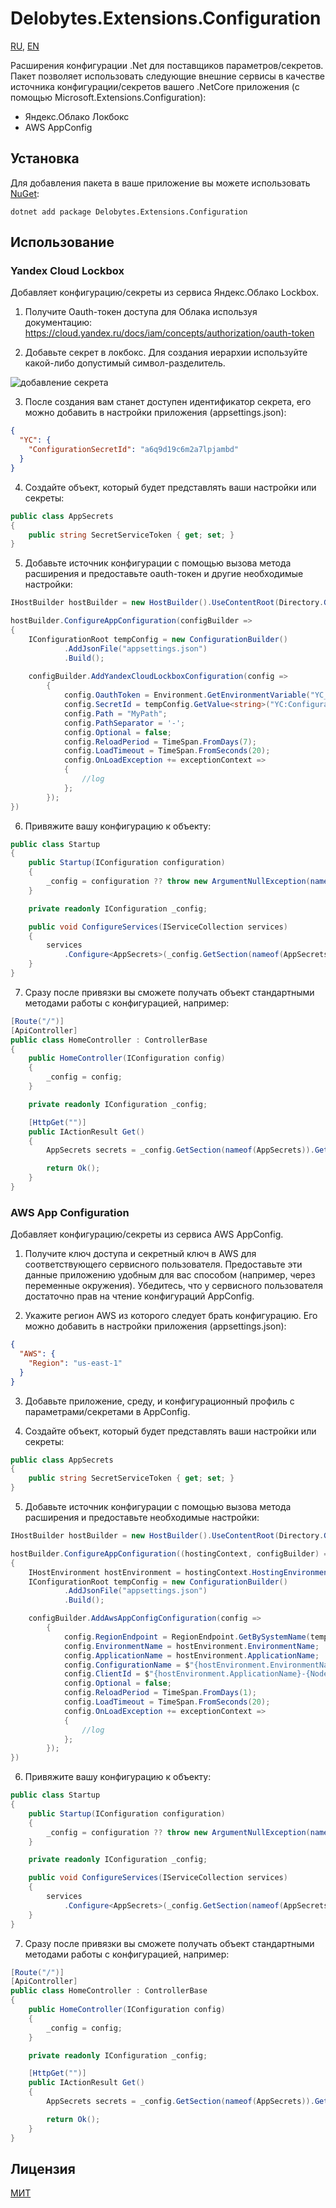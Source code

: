 ﻿# Delobytes.Extensions.Configuration

[RU](README.md), [EN](README.en.md)

Расширения конфигурации .Net для поставщиков параметров/секретов. Пакет позволяет использовать следующие внешние сервисы в качестве источника конфигурации/секретов вашего .NetCore приложения (с помощью Microsoft.Extensions.Configuration):
- Яндекс.Облако Локбокс
- AWS AppConfig

## Установка

Для добавления пакета в ваше приложение вы можете использовать [NuGet](https://www.nuget.org/packages/Delobytes.Extensions.Configuration):

    dotnet add package Delobytes.Extensions.Configuration

## Использование

### Yandex Cloud Lockbox
Добавляет конфигурацию/секреты из сервиса Яндекс.Облако Lockbox.

1. Получите Oauth-токен доступа для Облака используя документацию: https://cloud.yandex.ru/docs/iam/concepts/authorization/oauth-token

2. Добавьте секрет в локбокс. Для создания иерархии используйте какой-либо допустимый символ-разделитель.
  
![добавление секрета](https://github.com/a-postx/Delobytes.Extensions.Configuration/blob/main/add-lockbox-secret-ru.png)

3. После создания вам станет доступен идентификатор секрета, его можно добавить в настройки приложения (appsettings.json):

```json
{
  "YC": {
    "ConfigurationSecretId": "a6q9d19c6m2a7lpjambd"
  }
}
```

4. Создайте объект, который будет представлять ваши настройки или секреты:

```csharp
public class AppSecrets
{
    public string SecretServiceToken { get; set; }
}
```

5. Добавьте источник конфигурации c помощью вызова метода расширения и предоставьте oauth-токен и другие необходимые настройки:  

```csharp
IHostBuilder hostBuilder = new HostBuilder().UseContentRoot(Directory.GetCurrentDirectory());

hostBuilder.ConfigureAppConfiguration(configBuilder =>
{
    IConfigurationRoot tempConfig = new ConfigurationBuilder()
            .AddJsonFile("appsettings.json")
            .Build();
			
    configBuilder.AddYandexCloudLockboxConfiguration(config =>
        {
            config.OauthToken = Environment.GetEnvironmentVariable("YC_OAUTH_TOKEN");
            config.SecretId = tempConfig.GetValue<string>("YC:ConfigurationSecretId");
            config.Path = "MyPath";
            config.PathSeparator = '-';
            config.Optional = false;
            config.ReloadPeriod = TimeSpan.FromDays(7);
            config.LoadTimeout = TimeSpan.FromSeconds(20);
            config.OnLoadException += exceptionContext =>
            {
                //log
            };
        });
})
```

6. Привяжите вашу конфигурацию к объекту:

```csharp
public class Startup
{
    public Startup(IConfiguration configuration)
    {
        _config = configuration ?? throw new ArgumentNullException(nameof(configuration));
    }

    private readonly IConfiguration _config;

    public void ConfigureServices(IServiceCollection services)
    {
        services
            .Configure<AppSecrets>(_config.GetSection(nameof(AppSecrets)), o => o.BindNonPublicProperties = false);
    }
}
```

7. Сразу после привязки вы сможете получать объект стандартными методами работы с конфигурацией, например:

```csharp
[Route("/")]
[ApiController]
public class HomeController : ControllerBase
{
    public HomeController(IConfiguration config)
    {
        _config = config;
    }

    private readonly IConfiguration _config;

    [HttpGet("")]
    public IActionResult Get()
    {
        AppSecrets secrets = _config.GetSection(nameof(AppSecrets)).Get<AppSecrets>();

        return Ok();
    }
}
```

### AWS App Configuration
Добавляет конфигурацию/секреты из сервиса AWS AppConfig.

1. Получите ключ доступа и секретный ключ в AWS для соответствующего сервисного пользователя. Предоставьте эти данные приложению удобным для вас способом (например, через переменные окружения). Убедитесь, что у сервисного пользователя достаточно прав на чтение конфигураций AppConfig.

2. Укажите регион AWS из которого следует брать конфигурацию. Его можно добавить в настройки приложения (appsettings.json):

```json
{
  "AWS": {
    "Region": "us-east-1"
  }
}
```

3. Добавьте приложение, среду, и конфигурационный профиль c параметрами/секретами в AppConfig.

4. Создайте объект, который будет представлять ваши настройки или секреты:

```csharp
public class AppSecrets
{
    public string SecretServiceToken { get; set; }
}
```

5. Добавьте источник конфигурации c помощью вызова метода расширения и предоставьте необходимые настройки:  

```csharp
IHostBuilder hostBuilder = new HostBuilder().UseContentRoot(Directory.GetCurrentDirectory());

hostBuilder.ConfigureAppConfiguration((hostingContext, configBuilder) =>
{
    IHostEnvironment hostEnvironment = hostingContext.HostingEnvironment;
	IConfigurationRoot tempConfig = new ConfigurationBuilder()
            .AddJsonFile("appsettings.json")
            .Build();

    configBuilder.AddAwsAppConfigConfiguration(config =>
        {
		    config.RegionEndpoint = RegionEndpoint.GetBySystemName(tempConfig.GetValue<string>("AWS:Region"));
            config.EnvironmentName = hostEnvironment.EnvironmentName;
            config.ApplicationName = hostEnvironment.ApplicationName;
            config.ConfigurationName = $"{hostEnvironment.EnvironmentName}-{hostEnvironment.ApplicationName}-profile";
            config.ClientId = $"{hostEnvironment.ApplicationName}-{Node.Id}";
            config.Optional = false;
            config.ReloadPeriod = TimeSpan.FromDays(1);
            config.LoadTimeout = TimeSpan.FromSeconds(20);
            config.OnLoadException += exceptionContext =>
            {
                //log
            };
        });
})
```

6. Привяжите вашу конфигурацию к объекту:

```csharp
public class Startup
{
    public Startup(IConfiguration configuration)
    {
        _config = configuration ?? throw new ArgumentNullException(nameof(configuration));
    }

    private readonly IConfiguration _config;

    public void ConfigureServices(IServiceCollection services)
    {
        services
            .Configure<AppSecrets>(_config.GetSection(nameof(AppSecrets)), o => o.BindNonPublicProperties = false);
    }
}
```

7. Сразу после привязки вы сможете получать объект стандартными методами работы с конфигурацией, например:

```csharp
[Route("/")]
[ApiController]
public class HomeController : ControllerBase
{
    public HomeController(IConfiguration config)
    {
        _config = config;
    }

    private readonly IConfiguration _config;

    [HttpGet("")]
    public IActionResult Get()
    {
        AppSecrets secrets = _config.GetSection(nameof(AppSecrets)).Get<AppSecrets>();

        return Ok();
    }
}
```

## Лицензия
[МИТ](https://github.com/a-postx/Delobytes.Extensions.Configuration/blob/main/LICENSE)